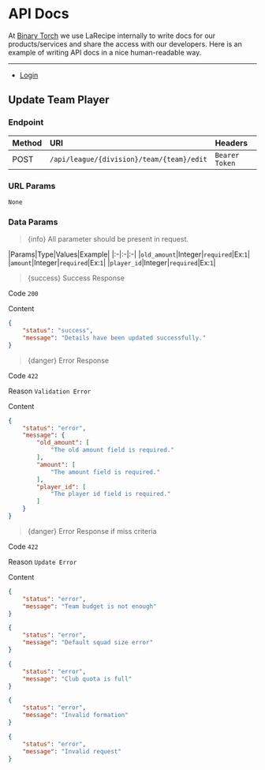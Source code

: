 # API Docs

At [Binary Torch](https://binarytorch.com.my/) we use LaRecipe internally to write docs for our products/services and share the access with our developers. Here is an example of writing API docs in a nice human-readable way.

---

- [Login](#login_social)

<a name="division_european_cup_update"></a>
## Update Team Player

### Endpoint

|Method|URI|Headers|
|:-|:-|:-|
|POST|`/api/league/{division}/team/{team}/edit`|`Bearer Token`|

### URL Params

```text
None
```

### Data Params

> {info} All parameter should be present in request.

|Params|Type|Values|Example|
|:-|:-|:-|
|`old_amount`|Integer|`required`|Ex:`1`|
|`amount`|Integer|`required`|Ex:`1`|
|`player_id`|Integer|`required`|Ex:`1`|

> {success} Success Response

Code `200`

Content

```json
{
    "status": "success",
    "message": "Details have been updated successfully."
}
```

> {danger} Error Response

Code `422`

Reason `Validation Error`

Content

```json
{
    "status": "error",
    "message": {
        "old_amount": [
            "The old amount field is required."
        ],
        "amount": [
            "The amount field is required."
        ],
        "player_id": [
            "The player id field is required."
        ]
    }
}
```

> {danger} Error Response if miss criteria

Code `422`

Reason `Update Error`

Content

```json
{
    "status": "error",
    "message": "Team budget is not enough"
}
```

```json
{
    "status": "error",
    "message": "Default squad size error"
}
```

```json
{
    "status": "error",
    "message": "Club quota is full"
}
```

```json
{
    "status": "error",
    "message": "Invalid formation"
}
```

```json
{
    "status": "error",
    "message": "Invalid request"
}
```
